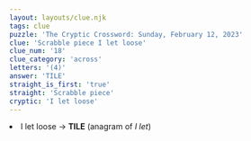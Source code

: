 ```yaml
---
layout: layouts/clue.njk
tags: clue
puzzle: 'The Cryptic Crossword: Sunday, February 12, 2023'
clue: 'Scrabble piece I let loose'
clue_num: '18'
clue_category: 'across'
letters: '(4)'
answer: 'TILE'
straight_is_first: 'true'
straight: 'Scrabble piece'
cryptic: 'I let loose'
---
```

<li>I let loose → <b>TILE</b> (anagram of <i>I let</i>)</li>
